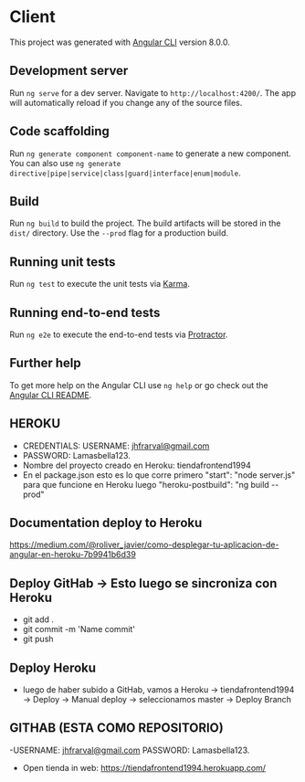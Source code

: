 # Client

This project was generated with [Angular CLI](https://github.com/angular/angular-cli) version 8.0.0.

## Development server

Run `ng serve` for a dev server. Navigate to `http://localhost:4200/`. The app will automatically reload if you change any of the source files.

## Code scaffolding

Run `ng generate component component-name` to generate a new component. You can also use `ng generate directive|pipe|service|class|guard|interface|enum|module`.

## Build

Run `ng build` to build the project. The build artifacts will be stored in the `dist/` directory. Use the `--prod` flag for a production build.

## Running unit tests

Run `ng test` to execute the unit tests via [Karma](https://karma-runner.github.io).

## Running end-to-end tests

Run `ng e2e` to execute the end-to-end tests via [Protractor](http://www.protractortest.org/).

## Further help

To get more help on the Angular CLI use `ng help` or go check out the [Angular CLI README](https://github.com/angular/angular-cli/blob/master/README.md).

## HEROKU
- CREDENTIALS: USERNAME: jhfrarval@gmail.com 
- PASSWORD:  Lamasbella123.
- Nombre del proyecto creado en Heroku: tiendafrontend1994
- En el package.json esto es lo que corre primero "start": "node server.js" para que funcione en Heroku luego  "heroku-postbuild": "ng build --prod"

## Documentation deploy to Heroku
https://medium.com/@roliver_javier/como-desplegar-tu-aplicacion-de-angular-en-heroku-7b9941b6d39

## Deploy GitHab -> Esto luego se sincroniza con Heroku
- git add .
- git commit -m 'Name commit'
- git push

## Deploy Heroku
- luego de haber subido a GitHab, vamos a Heroku -> tiendafrontend1994 -> Deploy -> Manual deploy -> seleccionamos master -> Deploy Branch

## GITHAB (ESTA COMO REPOSITORIO)
-USERNAME: jhfrarval@gmail.com PASSWORD:  Lamasbella123.
- Open tienda in web: https://tiendafrontend1994.herokuapp.com/